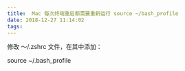```yaml
---
title:  Mac 每次终端重启都需要重新运行 source ~/bash_profile
date: 2018-12-27 11:14:02
tags:
---
```


修改 ～/.zshrc 文件，在其中添加：

source ~/.bash_profile 


